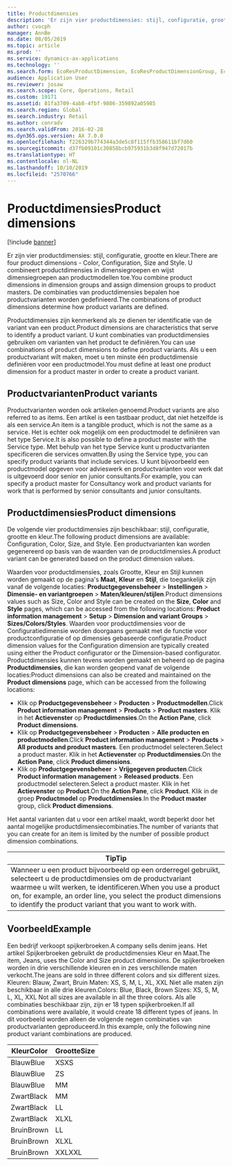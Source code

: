 ```yaml
---
title: Productdimensies
description: 'Er zijn vier productdimensies: stijl, configuratie, grootte en kleur. U combineert productdimensies in dimensiegroepen en wijst dimensiegroepen aan productmodellen toe. De combinaties van productdimensies bepalen hoe productvarianten worden gedefinieerd.'
author: cvocph
manager: AnnBe
ms.date: 08/05/2019
ms.topic: article
ms.prod: ''
ms.service: dynamics-ax-applications
ms.technology: ''
ms.search.form: EcoResProductDimension, EcoResProductDimensionGroup, EcoResProductMasterDimension, RetailEcoResColor, RetailEcoResSize, RetailEcoResStyle
audience: Application User
ms.reviewer: josaw
ms.search.scope: Core, Operations, Retail
ms.custom: 19171
ms.assetid: 81fa3709-4ab8-4fbf-9806-359892a05985
ms.search.region: Global
ms.search.industry: Retail
ms.author: conradv
ms.search.validFrom: 2016-02-28
ms.dyn365.ops.version: AX 7.0.0
ms.openlocfilehash: f226329b774344a3de5c8f115ffb358611bf7d60
ms.sourcegitcommit: d37fb09101c30858bcb975931b3d8f947d72017b
ms.translationtype: HT
ms.contentlocale: nl-NL
ms.lasthandoff: 10/10/2019
ms.locfileid: "2570766"
---
```

# <a name="product-dimensions"></a><span data-ttu-id="9ff17-105">Productdimensies</span><span class="sxs-lookup"><span data-stu-id="9ff17-105">Product dimensions</span></span>

[!include [banner](../includes/banner.md)]

<span data-ttu-id="9ff17-106">Er zijn vier productdimensies: stijl, configuratie, grootte en kleur.</span><span class="sxs-lookup"><span data-stu-id="9ff17-106">There are four product dimensions -  Color, Configuration, Size and Style.</span></span> <span data-ttu-id="9ff17-107">U combineert productdimensies in dimensiegroepen en wijst dimensiegroepen aan productmodellen toe.</span><span class="sxs-lookup"><span data-stu-id="9ff17-107">You combine product dimensions in dimension groups and assign dimension groups to product masters.</span></span> <span data-ttu-id="9ff17-108">De combinaties van productdimensies bepalen hoe productvarianten worden gedefinieerd.</span><span class="sxs-lookup"><span data-stu-id="9ff17-108">The combinations of product dimensions determine how product variants are defined.</span></span>

<span data-ttu-id="9ff17-109">Productdimensies zijn kenmerkend als ze dienen ter identificatie van de variant van een product.</span><span class="sxs-lookup"><span data-stu-id="9ff17-109">Product dimensions are characteristics that serve to identify a product variant.</span></span> <span data-ttu-id="9ff17-110">U kunt combinaties van productdimensies gebruiken om varianten van het product te definiëren.</span><span class="sxs-lookup"><span data-stu-id="9ff17-110">You can use combinations of product dimensions to define product variants.</span></span> <span data-ttu-id="9ff17-111">Als u een productvariant wilt maken, moet u ten minste één productdimensie definiëren voor een productmodel.</span><span class="sxs-lookup"><span data-stu-id="9ff17-111">You must define at least one product dimension for a product master in order to create a product variant.</span></span>

## <a name="product-variants"></a><span data-ttu-id="9ff17-112">Productvarianten</span><span class="sxs-lookup"><span data-stu-id="9ff17-112">Product variants</span></span>

<span data-ttu-id="9ff17-113">Productvarianten worden ook artikelen genoemd.</span><span class="sxs-lookup"><span data-stu-id="9ff17-113">Product variants are also referred to as items.</span></span> <span data-ttu-id="9ff17-114">Een artikel is een tastbaar product, dat niet hetzelfde is als een service.</span><span class="sxs-lookup"><span data-stu-id="9ff17-114">An item is a tangible product, which is not the same as a service.</span></span> <span data-ttu-id="9ff17-115">Het is echter ook mogelijk om een productmodel te definiëren van het type Service.</span><span class="sxs-lookup"><span data-stu-id="9ff17-115">It is also possible to define a product master with the Service type.</span></span> <span data-ttu-id="9ff17-116">Met behulp van het type Service kunt u productvarianten specificeren die services omvatten.</span><span class="sxs-lookup"><span data-stu-id="9ff17-116">By using the Service type, you can specify product variants that include services.</span></span> <span data-ttu-id="9ff17-117">U kunt bijvoorbeeld een productmodel opgeven voor advieswerk en productvarianten voor werk dat is uitgevoerd door senior en junior consultants.</span><span class="sxs-lookup"><span data-stu-id="9ff17-117">For example, you can specify a product master for Consultancy work and product variants for work that is performed by senior consultants and junior consultants.</span></span>

## <a name="product-dimensions"></a><span data-ttu-id="9ff17-118">Productdimensies</span><span class="sxs-lookup"><span data-stu-id="9ff17-118">Product dimensions</span></span>
<span data-ttu-id="9ff17-119">De volgende vier productdimensies zijn beschikbaar: stijl, configuratie, grootte en kleur.</span><span class="sxs-lookup"><span data-stu-id="9ff17-119">The following product dimensions are available: Configuration, Color, Size, and Style.</span></span> <span data-ttu-id="9ff17-120">Een productvarianten kan worden gegenereerd op basis van de waarden van de productdimensies.</span><span class="sxs-lookup"><span data-stu-id="9ff17-120">A product variant can be generated based on the product dimension values.</span></span>

<span data-ttu-id="9ff17-121">Waarden voor productdimensies, zoals Grootte, Kleur en Stijl kunnen worden gemaakt op de pagina's **Maat**, **Kleur** en **Stijl**, die toegankelijk zijn vanaf de volgende locaties: **Productgegevensbeheer** &gt; **Instellingen** &gt; **Dimensie- en variantgroepen** &gt; **Maten/kleuren/stijlen**.</span><span class="sxs-lookup"><span data-stu-id="9ff17-121">Product dimensions values such as Size, Color and Style can be created on the **Size**, **Color** and **Style** pages, which can be accessed from the following locations: **Product information management** &gt; **Setup** &gt; **Dimension and variant Groups** &gt; **Sizes/Colors/Styles**.</span></span> <span data-ttu-id="9ff17-122">Waarden voor productdimensies voor de Configuratiedimensie worden doorgaans gemaakt met de functie voor productconfiguratie of op dimensies gebaseerde configuratie.</span><span class="sxs-lookup"><span data-stu-id="9ff17-122">Product dimension values for the Configuration dimension are typically created using either the Product configurator or the Dimension-based configurator.</span></span> <span data-ttu-id="9ff17-123">Productdimensies kunnen tevens worden gemaakt en beheerd op de pagina **Productdimensies**, die kan worden geopend vanaf de volgende locaties:</span><span class="sxs-lookup"><span data-stu-id="9ff17-123">Product dimensions can also be created and maintained on the **Product dimensions** page, which can be accessed from the following locations:</span></span>
-   <span data-ttu-id="9ff17-124">Klik op **Productgegevensbeheer** &gt; **Producten** &gt; **Productmodellen**.</span><span class="sxs-lookup"><span data-stu-id="9ff17-124">Click **Product information management** &gt; **Products** &gt; **Product masters**.</span></span> <span data-ttu-id="9ff17-125">Klik in het **Actievenster** op **Productdimensies**.</span><span class="sxs-lookup"><span data-stu-id="9ff17-125">On the **Action Pane**, click **Product dimensions**.</span></span>
-   <span data-ttu-id="9ff17-126">Klik op **Productgegevensbeheer** &gt; **Producten** &gt; **Alle producten en productmodellen**.</span><span class="sxs-lookup"><span data-stu-id="9ff17-126">Click **Product information management** &gt; **Products** &gt; **All products and product masters**.</span></span> <span data-ttu-id="9ff17-127">Een productmodel selecteren.</span><span class="sxs-lookup"><span data-stu-id="9ff17-127">Select a product master.</span></span> <span data-ttu-id="9ff17-128">Klik in het **Actievenster** op **Productdimensies**.</span><span class="sxs-lookup"><span data-stu-id="9ff17-128">On the **Action Pane**, click **Product dimensions**.</span></span>
-   <span data-ttu-id="9ff17-129">Klik op **Productgegevensbeheer** &gt; **Vrijgegeven producten**.</span><span class="sxs-lookup"><span data-stu-id="9ff17-129">Click **Product information management** &gt; **Released products**.</span></span> <span data-ttu-id="9ff17-130">Een productmodel selecteren.</span><span class="sxs-lookup"><span data-stu-id="9ff17-130">Select a product master.</span></span> <span data-ttu-id="9ff17-131">Klik in het **Actievenster** op **Product**.</span><span class="sxs-lookup"><span data-stu-id="9ff17-131">On the **Action Pane**, click **Product**.</span></span> <span data-ttu-id="9ff17-132">Klik in de groep **Productmodel** op **Productdimensies**.</span><span class="sxs-lookup"><span data-stu-id="9ff17-132">In the **Product master** group, click **Product dimensions**.</span></span>

<span data-ttu-id="9ff17-133">Het aantal varianten dat u voor een artikel maakt, wordt beperkt door het aantal mogelijke productdimensiecombinaties.</span><span class="sxs-lookup"><span data-stu-id="9ff17-133">The number of variants that you can create for an item is limited by the number of possible product dimension combinations.</span></span>

| <span data-ttu-id="9ff17-134">**Tip**</span><span class="sxs-lookup"><span data-stu-id="9ff17-134">**Tip**</span></span>                                                                                                                                              |
|------------------------------------------------------------------------------------------------------------------------------------------------------|
| <span data-ttu-id="9ff17-135">Wanneer u een product bijvoorbeeld op een orderregel gebruikt, selecteert u de productdimensies om de productvariant waarmee u wilt werken, te identificeren.</span><span class="sxs-lookup"><span data-stu-id="9ff17-135">When you use a product on, for example, an order line, you select the product dimensions to identify the product variant that you want to work with.</span></span> |

## <a name="example"></a><span data-ttu-id="9ff17-136">Voorbeeld</span><span class="sxs-lookup"><span data-stu-id="9ff17-136">Example</span></span>
<span data-ttu-id="9ff17-137">Een bedrijf verkoopt spijkerbroeken.</span><span class="sxs-lookup"><span data-stu-id="9ff17-137">A company sells denim jeans.</span></span> <span data-ttu-id="9ff17-138">Het artikel Spijkerbroeken gebruikt de productdimensies Kleur en Maat.</span><span class="sxs-lookup"><span data-stu-id="9ff17-138">The item, Jeans, uses the Color and Size product dimensions.</span></span> <span data-ttu-id="9ff17-139">De spijkerbroeken worden in drie verschillende kleuren en in zes verschillende maten verkocht.</span><span class="sxs-lookup"><span data-stu-id="9ff17-139">The jeans are sold in three different colors and six different sizes.</span></span> <span data-ttu-id="9ff17-140">Kleuren: Blauw, Zwart, Bruin Maten: XS, S, M, L, XL, XXL Niet alle maten zijn beschikbaar in alle drie kleuren.</span><span class="sxs-lookup"><span data-stu-id="9ff17-140">Colors: Blue, Black, Brown Sizes: XS, S, M, L, XL, XXL Not all sizes are available in all the three colors.</span></span> <span data-ttu-id="9ff17-141">Als alle combinaties beschikbaar zijn, zijn er 18 typen spijkerbroeken.</span><span class="sxs-lookup"><span data-stu-id="9ff17-141">If all combinations were available, it would create 18 different types of jeans.</span></span> <span data-ttu-id="9ff17-142">In dit voorbeeld worden alleen de volgende negen combinaties van productvarianten geproduceerd.</span><span class="sxs-lookup"><span data-stu-id="9ff17-142">In this example, only the following nine product variant combinations are produced.</span></span>

| <span data-ttu-id="9ff17-143">Kleur</span><span class="sxs-lookup"><span data-stu-id="9ff17-143">Color</span></span> | <span data-ttu-id="9ff17-144">Grootte</span><span class="sxs-lookup"><span data-stu-id="9ff17-144">Size</span></span> |
|-------|------|
| <span data-ttu-id="9ff17-145">Blauw</span><span class="sxs-lookup"><span data-stu-id="9ff17-145">Blue</span></span>  | <span data-ttu-id="9ff17-146">XS</span><span class="sxs-lookup"><span data-stu-id="9ff17-146">XS</span></span>   |
| <span data-ttu-id="9ff17-147">Blauw</span><span class="sxs-lookup"><span data-stu-id="9ff17-147">Blue</span></span>  | <span data-ttu-id="9ff17-148">Z</span><span class="sxs-lookup"><span data-stu-id="9ff17-148">S</span></span>    |
| <span data-ttu-id="9ff17-149">Blauw</span><span class="sxs-lookup"><span data-stu-id="9ff17-149">Blue</span></span>  | <span data-ttu-id="9ff17-150">M</span><span class="sxs-lookup"><span data-stu-id="9ff17-150">M</span></span>    |
| <span data-ttu-id="9ff17-151">Zwart</span><span class="sxs-lookup"><span data-stu-id="9ff17-151">Black</span></span> | <span data-ttu-id="9ff17-152">M</span><span class="sxs-lookup"><span data-stu-id="9ff17-152">M</span></span>    |
| <span data-ttu-id="9ff17-153">Zwart</span><span class="sxs-lookup"><span data-stu-id="9ff17-153">Black</span></span> | <span data-ttu-id="9ff17-154">L</span><span class="sxs-lookup"><span data-stu-id="9ff17-154">L</span></span>    |
| <span data-ttu-id="9ff17-155">Zwart</span><span class="sxs-lookup"><span data-stu-id="9ff17-155">Black</span></span> | <span data-ttu-id="9ff17-156">XL</span><span class="sxs-lookup"><span data-stu-id="9ff17-156">XL</span></span>   |
| <span data-ttu-id="9ff17-157">Bruin</span><span class="sxs-lookup"><span data-stu-id="9ff17-157">Brown</span></span> | <span data-ttu-id="9ff17-158">L</span><span class="sxs-lookup"><span data-stu-id="9ff17-158">L</span></span>    |
| <span data-ttu-id="9ff17-159">Bruin</span><span class="sxs-lookup"><span data-stu-id="9ff17-159">Brown</span></span> | <span data-ttu-id="9ff17-160">XL</span><span class="sxs-lookup"><span data-stu-id="9ff17-160">XL</span></span>   |
| <span data-ttu-id="9ff17-161">Bruin</span><span class="sxs-lookup"><span data-stu-id="9ff17-161">Brown</span></span> | <span data-ttu-id="9ff17-162">XXL</span><span class="sxs-lookup"><span data-stu-id="9ff17-162">XXL</span></span>  |





